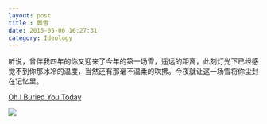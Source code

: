 ```yaml
---
layout: post
title : 飘雪
date: 2015-05-06 16:27:31
category: Ideology
---
```



听说，曾伴我四年的你又迎来了今年的第一场雪，遥远的距离，此刻灯光下已经感觉不到你那冰冷的温度，当然还有那毫不温柔的吹拂。今夜就让这一场雪将你尘封在记忆里。

[Oh I Buried You Today](http://www.songtaste.com/song/2075729/)

 ![](http://ww2.sinaimg.cn/bmiddle/6b6e567cgw1eo9zdjfy1lj20c80gagmk.jpg)
